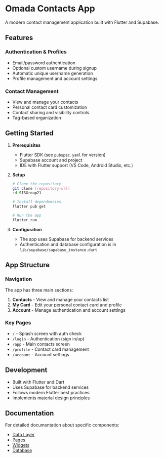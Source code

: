 # Omada Contacts App

A modern contact management application built with Flutter and Supabase.

## Features

### Authentication & Profiles
- Email/password authentication
- Optional custom username during signup
- Automatic unique username generation
- Profile management and account settings

### Contact Management
- View and manage your contacts
- Personal contact card customization
- Contact sharing and visibility controls
- Tag-based organization

## Getting Started

1. **Prerequisites**
   - Flutter SDK (see `pubspec.yaml` for version)
   - Supabase account and project
   - IDE with Flutter support (VS Code, Android Studio, etc.)

2. **Setup**
   ```bash
   # Clone the repository
   git clone [repository-url]
   cd SISGroup21

   # Install dependencies
   flutter pub get

   # Run the app
   flutter run
   ```

3. **Configuration**
   - The app uses Supabase for backend services
   - Authentication and database configuration is in `lib/supabase/supabase_instance.dart`

## App Structure

### Navigation
The app has three main sections:
1. **Contacts** - View and manage your contacts list
2. **My Card** - Edit your personal contact card and profile
3. **Account** - Manage authentication and account settings

### Key Pages
- `/` - Splash screen with auth check
- `/login` - Authentication (sign in/up)
- `/app` - Main contacts screen
- `/profile` - Contact card management
- `/account` - Account settings

## Development

- Built with Flutter and Dart
- Uses Supabase for backend services
- Follows modern Flutter best practices
- Implements material design principles

## Documentation

For detailed documentation about specific components:
- [Data Layer](lib/data/README.md)
- [Pages](lib/pages/README.md)
- [Widgets](lib/widgets/README.md)
- [Database](docs/database/schema_documentation.md)

